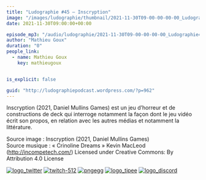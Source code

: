 ```yaml
---
title: "Ludographie #45 – Inscryption"
image: "/images/ludographie/thumbnail/2021-11-30T09-00-00-00-00_Ludographie45Inscryption.jpg"
date: 2021-11-30T09:00:00+00:00

episode_mp3: "/audio/ludographie/2021-11-30T09-00-00-00-00_Ludographie45Inscryption.mp3"
author: "Mathieu Goux"
duration: "0"
people_link: 
  - name: Mathieu Goux
    key: mathieugoux


is_explicit: false

guid: "http://ludographiepodcast.wordpress.com/?p=962"
---
```


<PodcastHeader/>

<!-- ECRIRE LA DESCRIPTION DE L'EPISODE SOUS CETTE LIGNE -->
<p>Inscryption (2021, Daniel Mullins Games) est un jeu d’horreur et de constructions de deck qui interroge notamment la façon dont le jeu vidéo écrit son propos, en relation avec les autres médias et notamment la littérature.<br></p>
<p></p>
<a href="" rel="nofollow"></a>
 
<p>Source image : Inscryption (2021, Daniel Mullins Games)<br>Source musique : «&nbsp;Crinoline Dreams&nbsp;» Kevin MacLeod (<a title="http://incompetech.com/" href="http://incompetech.com/" rel="nofollow">http://incompetech.com/</a>) Licensed under Creative Commons: By Attribution 4.0 License</p>


<!--tr--><p>
<!--td--><span><a href="https://twitter.com/Gouximan" rel="nofollow"><img src="/resources/ludographie/2021-11-30T09-00-00-00-00_Ludographie45Inscryption/logo_twitter-1.png" alt="logo_twitter"></a><!--/td--></span>
<!--td--><span><a href="https://www.twitch.tv/mathieugoux" rel="nofollow"><img src="/resources/ludographie/2021-11-30T09-00-00-00-00_Ludographie45Inscryption/twitch-512-1.png" alt="twitch-512"></a><!--/td--></span>
<!--td--><span><a href="https://www.youtube.com/user/MattTheFatalifieur/videos" rel="nofollow"><img src="/resources/ludographie/2021-11-30T09-00-00-00-00_Ludographie45Inscryption/pngegg.png" alt="pngegg"></a><!--/td--></span>
<!--td--><span><a href="http://fr.tipeee.com/calvinball" rel="nofollow"><img src="/resources/ludographie/2021-11-30T09-00-00-00-00_Ludographie45Inscryption/logo_tipee-1.png" alt="logo_tipee"></a><!--/td--></span>
<!--td--><span><a href="https://discord.com/invite/4RnA9v7" rel="nofollow"><img src="/resources/ludographie/2021-11-30T09-00-00-00-00_Ludographie45Inscryption/logo_discord-1.png" alt="logo_discord"></a><!--/td--></span>
<!--/tr--></p>




<p></p>



